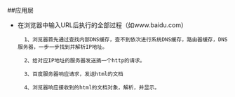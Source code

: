 ##应用层
- 在浏览器中输入URL后执行的全部过程（如www.baidu.com）

		1、浏览器首先通过查找内部DNS缓存，查不到依次进行系统DNS缓存，路由器缓存，DNS服务器，一步一步找到并解析IP地址。
		
		2、给对应IP地址的服务器发送搞一个http的请求。
		
		3、百度服务器响应请求，发送html的文档
		
		4、浏览器响应接收到的html的文档对象，解析，并显示。